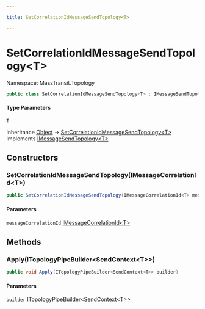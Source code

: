 ```yaml
---

title: SetCorrelationIdMessageSendTopology<T>

---
```


# SetCorrelationIdMessageSendTopology\<T\>

Namespace: MassTransit.Topology

```csharp
public class SetCorrelationIdMessageSendTopology<T> : IMessageSendTopology<T>
```

#### Type Parameters

`T`<br/>

Inheritance [Object](https://learn.microsoft.com/en-us/dotnet/api/system.object) → [SetCorrelationIdMessageSendTopology\<T\>](../masstransit-topology/setcorrelationidmessagesendtopology-1)<br/>
Implements [IMessageSendTopology\<T\>](../../masstransit-abstractions/masstransit/imessagesendtopology-1)

## Constructors

### **SetCorrelationIdMessageSendTopology(IMessageCorrelationId\<T\>)**

```csharp
public SetCorrelationIdMessageSendTopology(IMessageCorrelationId<T> messageCorrelationId)
```

#### Parameters

`messageCorrelationId` [IMessageCorrelationId\<T\>](../masstransit/imessagecorrelationid-1)<br/>

## Methods

### **Apply(ITopologyPipeBuilder\<SendContext\<T\>\>)**

```csharp
public void Apply(ITopologyPipeBuilder<SendContext<T>> builder)
```

#### Parameters

`builder` [ITopologyPipeBuilder\<SendContext\<T\>\>](../../masstransit-abstractions/masstransit-configuration/itopologypipebuilder-1)<br/>
